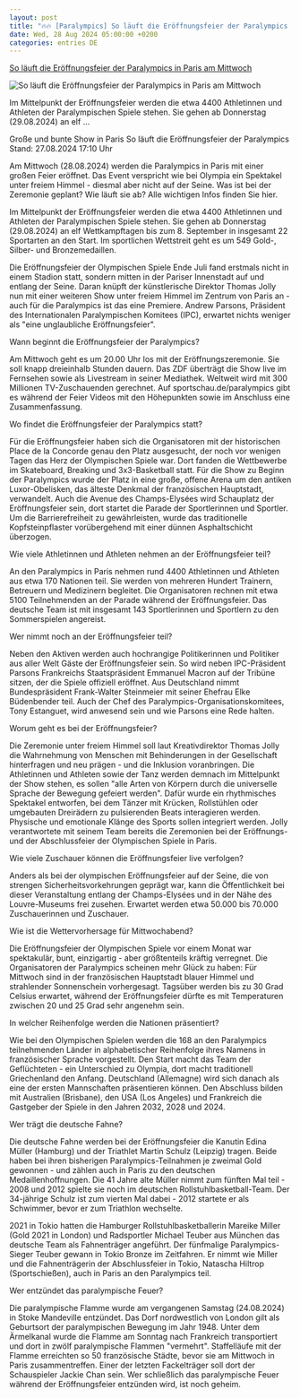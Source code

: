```yaml
---
layout: post
title: "🔥🔥 [Paralympics] So läuft die Eröffnungsfeier der Paralympics in Paris am Mittwoch"
date: Wed, 28 Aug 2024 05:00:00 +0200
categories: entries DE
---
```

[So läuft die Eröffnungsfeier der Paralympics in Paris am Mittwoch](https://www.sportschau.de/paralympics/so-laeuft-die-eroeffnungsfeier-der-paralympics-spiele,paralympics-paris-eroeffnungsfeier-faq-100.html)

![So läuft die Eröffnungsfeier der Paralympics in Paris am Mittwoch](https://images.sportschau.de/image/a26674fb-0c3d-4569-b586-f0847545b583/AAABkZQ_2WQ/AAABkZLhkrw/16x9-1280/paralympics-paris-place-de-la-concorde-104.jpg)

Im Mittelpunkt der Eröffnungsfeier werden die etwa 4400 Athletinnen und Athleten der Paralympischen Spiele stehen. Sie gehen ab Donnerstag (29.08.2024) an elf ...

Große und bunte Show in Paris So läuft die Eröffnungsfeier der Paralympics Stand: 27.08.2024 17:10 Uhr

Am Mittwoch (28.08.2024) werden die Paralympics in Paris mit einer großen Feier eröffnet. Das Event verspricht wie bei Olympia ein Spektakel unter freiem Himmel - diesmal aber nicht auf der Seine. Was ist bei der Zeremonie geplant? Wie läuft sie ab? Alle wichtigen Infos finden Sie hier.

Im Mittelpunkt der Eröffnungsfeier werden die etwa 4400 Athletinnen und Athleten der Paralympischen Spiele stehen. Sie gehen ab Donnerstag (29.08.2024) an elf Wettkampftagen bis zum 8. September in insgesamt 22 Sportarten an den Start. Im sportlichen Wettstreit geht es um 549 Gold-, Silber- und Bronzemedaillen.

Die Eröffnungsfeier der Olympischen Spiele Ende Juli fand erstmals nicht in einem Stadion statt, sondern mitten in der Pariser Innenstadt auf und entlang der Seine. Daran knüpft der künstlerische Direktor Thomas Jolly nun mit einer weiteren Show unter freiem Himmel im Zentrum von Paris an - auch für die Paralympics ist das eine Premiere. Andrew Parsons, Präsident des Internationalen Paralympischen Komitees (IPC), erwartet nichts weniger als "eine unglaubliche Eröffnungsfeier".

Wann beginnt die Eröffnungsfeier der Paralympics?

Am Mittwoch geht es um 20.00 Uhr los mit der Eröffnungszeremonie. Sie soll knapp dreieinhalb Stunden dauern. Das ZDF überträgt die Show live im Fernsehen sowie als Livestream in seiner Mediathek. Weltweit wird mit 300 Millionen TV-Zuschauenden gerechnet. Auf sportschau.de/paralympics gibt es während der Feier Videos mit den Höhepunkten sowie im Anschluss eine Zusammenfassung.

Wo findet die Eröffnungsfeier der Paralympics statt?

Für die Eröffnungsfeier haben sich die Organisatoren mit der historischen Place de la Concorde genau den Platz ausgesucht, der noch vor wenigen Tagen das Herz der Olympischen Spiele war. Dort fanden die Wettbewerbe im Skateboard, Breaking und 3x3-Basketball statt. Für die Show zu Beginn der Paralympics wurde der Platz in eine große, offene Arena um den antiken Luxor-Obelisken, das älteste Denkmal der französischen Hauptstadt, verwandelt. Auch die Avenue des Champs-Elysées wird Schauplatz der Eröffnungsfeier sein, dort startet die Parade der Sportlerinnen und Sportler. Um die Barrierefreiheit zu gewährleisten, wurde das traditionelle Kopfsteinpflaster vorübergehend mit einer dünnen Asphaltschicht überzogen.

Wie viele Athletinnen und Athleten nehmen an der Eröffnungsfeier teil?

An den Paralympics in Paris nehmen rund 4400 Athletinnen und Athleten aus etwa 170 Nationen teil. Sie werden von mehreren Hundert Trainern, Betreuern und Medizinern begleitet. Die Organisatoren rechnen mit etwa 5100 Teilnehmenden an der Parade während der Eröffnungsfeier. Das deutsche Team ist mit insgesamt 143 Sportlerinnen und Sportlern zu den Sommerspielen angereist.

Wer nimmt noch an der Eröffnungsfeier teil?

Neben den Aktiven werden auch hochrangige Politikerinnen und Politiker aus aller Welt Gäste der Eröffnungsfeier sein. So wird neben IPC-Präsident Parsons Frankreichs Staatspräsident Emmanuel Macron auf der Tribüne sitzen, der die Spiele offiziell eröffnet. Aus Deutschland nimmt Bundespräsident Frank-Walter Steinmeier mit seiner Ehefrau Elke Büdenbender teil. Auch der Chef des Paralympics-Organisationskomitees, Tony Estanguet, wird anwesend sein und wie Parsons eine Rede halten.

Worum geht es bei der Eröffnungsfeier?

Die Zeremonie unter freiem Himmel soll laut Kreativdirektor Thomas Jolly die Wahrnehmung von Menschen mit Behinderungen in der Gesellschaft hinterfragen und neu prägen - und die Inklusion voranbringen. Die Athletinnen und Athleten sowie der Tanz werden demnach im Mittelpunkt der Show stehen, es sollen "alle Arten von Körpern durch die universelle Sprache der Bewegung gefeiert werden". Dafür wurde ein rhythmisches Spektakel entworfen, bei dem Tänzer mit Krücken, Rollstühlen oder umgebauten Dreirädern zu pulsierenden Beats interagieren werden. Physische und emotionale Klänge des Sports sollen integriert werden. Jolly verantwortete mit seinem Team bereits die Zeremonien bei der Eröffnungs- und der Abschlussfeier der Olympischen Spiele in Paris.

Wie viele Zuschauer können die Eröffnungsfeier live verfolgen?

Anders als bei der olympischen Eröffnungsfeier auf der Seine, die von strengen Sicherheitsvorkehrungen geprägt war, kann die Öffentlichkeit bei dieser Veranstaltung entlang der Champs-Elysées und in der Nähe des Louvre-Museums frei zusehen. Erwartet werden etwa 50.000 bis 70.000 Zuschauerinnen und Zuschauer.

Wie ist die Wettervorhersage für Mittwochabend?

Die Eröffnungsfeier der Olympischen Spiele vor einem Monat war spektakulär, bunt, einzigartig - aber größtenteils kräftig verregnet. Die Organisatoren der Paralympics scheinen mehr Glück zu haben: Für Mittwoch sind in der französischen Hauptstadt blauer Himmel und strahlender Sonnenschein vorhergesagt. Tagsüber werden bis zu 30 Grad Celsius erwartet, während der Eröffnungsfeier dürfte es mit Temperaturen zwischen 20 und 25 Grad sehr angenehm sein.

In welcher Reihenfolge werden die Nationen präsentiert?

Wie bei den Olympischen Spielen werden die 168 an den Paralympics teilnehmenden Länder in alphabetischer Reihenfolge ihres Namens in französischer Sprache vorgestellt. Den Start macht das Team der Geflüchteten - ein Unterschied zu Olympia, dort macht traditionell Griechenland den Anfang. Deutschland (Allemagne) wird sich danach als eine der ersten Mannschaften präsentieren können. Den Abschluss bilden mit Australien (Brisbane), den USA (Los Angeles) und Frankreich die Gastgeber der Spiele in den Jahren 2032, 2028 und 2024.

Wer trägt die deutsche Fahne?

Die deutsche Fahne werden bei der Eröffnungsfeier die Kanutin Edina Müller (Hamburg) und der Triathlet Martin Schulz (Leipzig) tragen. Beide haben bei ihren bisherigen Paralympics-Teilnahmen je zweimal Gold gewonnen - und zählen auch in Paris zu den deutschen Medaillenhoffnungen. Die 41 Jahre alte Müller nimmt zum fünften Mal teil - 2008 und 2012 spielte sie noch im deutschen Rollstuhlbasketball-Team. Der 34-jährige Schulz ist zum vierten Mal dabei - 2012 startete er als Schwimmer, bevor er zum Triathlon wechselte.

2021 in Tokio hatten die Hamburger Rollstuhlbasketballerin Mareike Miller (Gold 2021 in London) und Radsportler Michael Teuber aus München das deutsche Team als Fahnenträger angeführt. Der fünfmalige Paralympics-Sieger Teuber gewann in Tokio Bronze im Zeitfahren. Er nimmt wie Miller und die Fahnenträgerin der Abschlussfeier in Tokio, Natascha Hiltrop (Sportschießen), auch in Paris an den Paralympics teil.

Wer entzündet das paralympische Feuer?

Die paralympische Flamme wurde am vergangenen Samstag (24.08.2024) in Stoke Mandeville entzündet. Das Dorf nordwestlich von London gilt als Geburtsort der paralympischen Bewegung im Jahr 1948. Unter dem Ärmelkanal wurde die Flamme am Sonntag nach Frankreich transportiert und dort in zwölf paralympische Flammen "vermehrt". Staffelläufe mit der Flamme erreichten so 50 französische Städte, bevor sie am Mittwoch in Paris zusammentreffen. Einer der letzten Fackelträger soll dort der Schauspieler Jackie Chan sein. Wer schließlich das paralympische Feuer während der Eröffnungsfeier entzünden wird, ist noch geheim.

